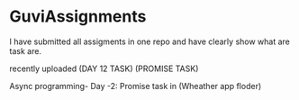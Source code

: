 # GuviAssignments

I have submitted all assigments in one repo and have clearly show what are task are.


recently uploaded (DAY 12 TASK)  (PROMISE TASK)

Async programming- Day -2: Promise task in (Wheather app floder)

